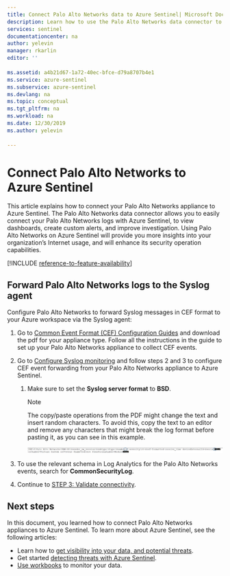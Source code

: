 ```yaml
---
title: Connect Palo Alto Networks data to Azure Sentinel| Microsoft Docs
description: Learn how to use the Palo Alto Networks data connector to easily connect your Palo Alto Networks logs with Azure Sentinel.
services: sentinel
documentationcenter: na
author: yelevin
manager: rkarlin
editor: ''

ms.assetid: a4b21d67-1a72-40ec-bfce-d79a8707b4e1
ms.service: azure-sentinel
ms.subservice: azure-sentinel
ms.devlang: na
ms.topic: conceptual
ms.tgt_pltfrm: na
ms.workload: na
ms.date: 12/30/2019
ms.author: yelevin

---
```

# Connect Palo Alto Networks to Azure Sentinel



This article explains how to connect your Palo Alto Networks appliance to Azure Sentinel. The Palo Alto Networks data connector allows you to easily connect your Palo Alto Networks logs with Azure Sentinel, to view dashboards, create custom alerts, and improve investigation. Using Palo Alto Networks on Azure Sentinel will provide you more insights into your organization’s Internet usage, and will enhance its security operation capabilities.​ 

[!INCLUDE [reference-to-feature-availability](includes/reference-to-feature-availability.md)]

## Forward Palo Alto Networks logs to the Syslog agent

Configure Palo Alto Networks to forward Syslog messages in CEF format to your Azure workspace via the Syslog agent:
1.  Go to [Common Event Format (CEF) Configuration Guides](https://docs.paloaltonetworks.com/resources/cef) and download the pdf for your appliance type. Follow all the instructions in the guide to set up your Palo Alto Networks appliance to collect CEF events. 

1.  Go to [Configure Syslog monitoring](https://docs.paloaltonetworks.com/pan-os/8-1/pan-os-admin/monitoring/use-syslog-for-monitoring/configure-syslog-monitoring) and follow steps 2 and 3 to configure CEF event forwarding from your Palo Alto Networks appliance to Azure Sentinel.

    1. Make sure to set the **Syslog server format** to **BSD**.

       > [!NOTE]
       > The copy/paste operations from the PDF might change the text and insert random characters. To avoid this, copy the text to an editor and remove any characters that might break the log format before pasting it, as you can see in this example.
 
        ![CEF text copy problem](./media/connect-cef/paloalto-text-prob1.png)

1. To use the relevant schema in Log Analytics for the Palo Alto Networks events, search for **CommonSecurityLog**.

1. Continue to [STEP 3: Validate connectivity](connect-cef-verify.md).




## Next steps
In this document, you learned how to connect Palo Alto Networks appliances to Azure Sentinel. To learn more about Azure Sentinel, see the following articles:
- Learn how to [get visibility into your data, and potential threats](get-visibility.md).
- Get started [detecting threats with Azure Sentinel](detect-threats-built-in.md).
- [Use workbooks](monitor-your-data.md) to monitor your data.